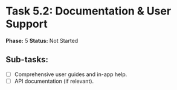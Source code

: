 # Task 5.2: Documentation & User Support

**Phase:** 5
**Status:** Not Started

## Sub-tasks:

- [ ] Comprehensive user guides and in-app help.
- [ ] API documentation (if relevant).
